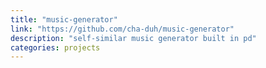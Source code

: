 ```yaml
---
title: "music-generator"
link: "https://github.com/cha-duh/music-generator" 
description: "self-similar music generator built in pd"
categories: projects
---
```

